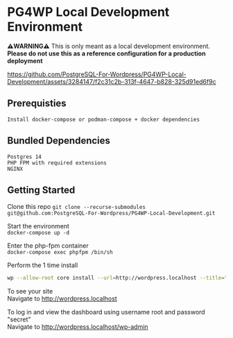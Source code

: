 
# PG4WP Local Development Environment

__:warning:WARNING:warning:__ This is only meant as a local development environment.   
__Please do not use this as a reference configuration for a production deployment__



https://github.com/PostgreSQL-For-Wordpress/PG4WP-Local-Development/assets/3284147/f2c31c2b-313f-4647-b828-325d91ed6f9c




## Prerequisties
    Install docker-compose or podman-compose + docker dependencies

## Bundled Dependencies
    Postgres 14
    PHP FPM with required extensions
    NGINX


## Getting Started
Clone this repo 
`git clone --recurse-submodules git@github.com:PostgreSQL-For-Wordpress/PG4WP-Local-Development.git`

Start the environment  
`docker-compose up -d`

Enter the php-fpm container  
`docker-compose exec phpfpm /bin/sh`

Perform the 1 time install  
``` bash
wp --allow-root core install --url=http://wordpress.localhost --title="Wordpress Local Dev" --admin_user=root --admin_email="root@example.com" --admin_password=secret
```

To see your site  
Navigate to http://wordpress.localhost  

To log in and view the dashboard using username root and password "secret"  
Navigate to http://wordpress.localhost/wp-admin  
